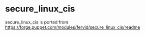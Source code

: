 # secure_linux_cis
secure_linux_cis is ported from https://forge.puppet.com/modules/fervid/secure_linux_cis/readme
